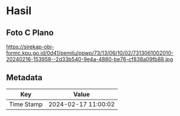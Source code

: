 # Hasil

## Foto C Plano

https://sirekap-obj-formc.kpu.go.id/0d41/pemilu/ppwp/73/13/06/10/02/7313061002010-20240216-153958--2d33b540-9e4a-4880-be76-cf838a09fb88.jpg


## Metadata

| Key        | Value               |
| ---------- | ------------------- |
| Time Stamp | 2024-02-17 11:00:02 |



